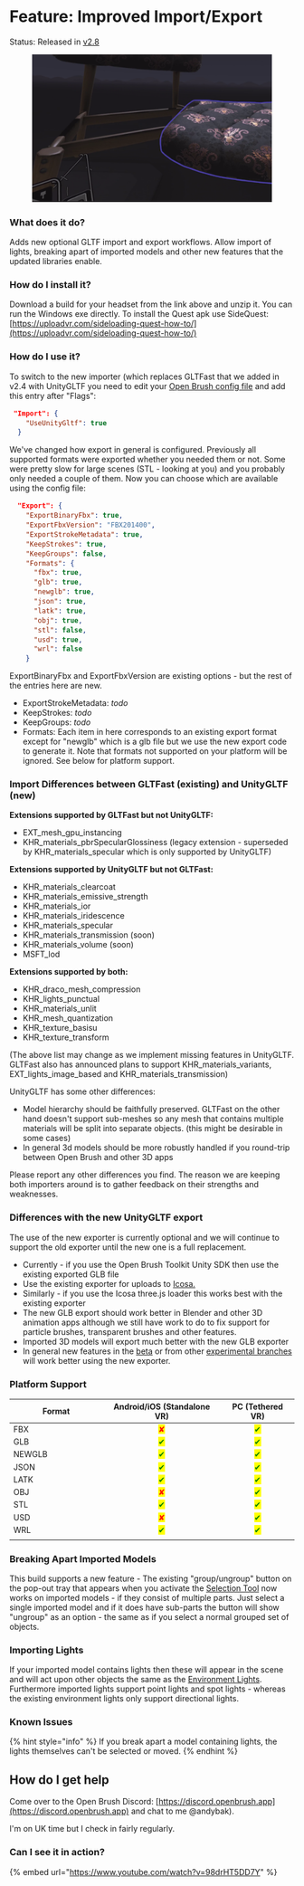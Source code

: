 # Feature: Improved Import/Export

Status: Released in [v2.8](../../release-history/v2.8.md)

<figure><img src="../../.gitbook/assets/image (1).png" alt=""><figcaption></figcaption></figure>

### What does it do?

Adds new optional GLTF import and export workflows. Allow import of lights, breaking apart of imported models and other new features that the updated libraries enable.

### How do I install it?

Download a build for your headset from the link above and unzip it. You can run the Windows exe directly. To install the Quest apk use SideQuest: [https://uploadvr.com/sideloading-quest-how-to/](https://uploadvr.com/sideloading-quest-how-to/)

### How do I use it?

To switch to the new importer (which replaces GLTFast that we added in v2.4 with UnityGLTF you need to edit your [Open Brush config file](../../user-guide/the-open-brush-config-file.md) and add this entry after "Flags":

```json
 "Import": {
    "UseUnityGltf": true
  }
```

We've changed how export in general is configured. Previously all supported formats were exported whether you needed them or not. Some were pretty slow for large scenes (STL - looking at you) and you probably only needed a couple of them. Now you can choose which are available using the config file:

```json
  "Export": {
    "ExportBinaryFbx": true,
    "ExportFbxVersion": "FBX201400",
    "ExportStrokeMetadata": true,
    "KeepStrokes": true,
    "KeepGroups": false,
    "Formats": {
      "fbx": true,
      "glb": true,
      "newglb": true,
      "json": true,
      "latk": true,
      "obj": true,
      "stl": false,
      "usd": true,
      "wrl": false
    }
```

ExportBinaryFbx and ExportFbxVersion are existing options - but the rest of the entries here are new.

* ExportStrokeMetadata: _todo_
* KeepStrokes: _todo_
* KeepGroups: _todo_
* Formats: Each item in here corresponds to an existing export format except for "newglb" which is a glb file but we use the new export code to generate it. Note that formats not supported on your platform will be ignored. See below for platform support.

### Import Differences between GLTFast (existing) and UnityGLTF (new)

**Extensions supported by GLTFast but not UnityGLTF:**

* EXT\_mesh\_gpu\_instancing
* KHR\_materials\_pbrSpecularGlossiness (legacy extension - superseded by KHR\_materials\_specular which is only supported by UnityGLTF)

**Extensions supported by UnityGLTF but not GLTFast:**

* KHR\_materials\_clearcoat&#x20;
* KHR\_materials\_emissive\_strength
* KHR\_materials\_ior&#x20;
* KHR\_materials\_iridescence
* KHR\_materials\_specular
* KHR\_materials\_transmission (soon)
* KHR\_materials\_volume (soon)
* MSFT\_lod

**Extensions supported by both:**

* KHR\_draco\_mesh\_compression&#x20;
* KHR\_lights\_punctual&#x20;
* KHR\_materials\_unlit&#x20;
* KHR\_mesh\_quantization&#x20;
* KHR\_texture\_basisu&#x20;
* KHR\_texture\_transform

(The above list may change as we implement missing features in UnityGLTF. GLTFast also has announced plans to support KHR\_materials\_variants, EXT\_lights\_image\_based and KHR\_materials\_transmission)

UnityGLTF has some other differences:

* Model hierarchy should be faithfully preserved. GLTFast on the other hand doesn't support sub-meshes so any mesh that contains multiple materials will be split into separate objects. (this might be desirable in some cases)
* In general 3d models should be more robustly handled if you round-trip between Open Brush and other 3D apps

Please report any other differences you find. The reason we are keeping both importers around is to gather feedback on their strengths and weaknesses.

### Differences with the new UnityGLTF export

The use of the new exporter is currently optional and we will continue to support the old exporter until the new one is a full replacement.

* Currently - if you use the Open Brush Toolkit Unity SDK then use the existing exported GLB file
* Use the existing exporter for uploads to [Icosa.](https://icosa.gallery/)
* Similarly - if you use the Icosa three.js loader this works best with the existing exporter
* The new GLB export should work better in Blender and other 3D animation apps although we still have work to do to fix support for particle brushes, transparent brushes and other features.
* Imported 3D models will export much better with the new GLB exporter
* In general new features in the [beta](../open-brush-beta-docs.md) or from other [experimental branches](../) will work better using the new exporter.

### Platform Support

<table><thead><tr><th width="151">Format</th><th align="center">Android/iOS (Standalone VR)</th><th align="center">PC (Tethered VR)</th></tr></thead><tbody><tr><td>FBX</td><td align="center"><mark style="color:red;">✘</mark></td><td align="center"><mark style="color:green;">✔</mark></td></tr><tr><td>GLB</td><td align="center"><mark style="color:green;">✔</mark></td><td align="center"><mark style="color:green;">✔</mark></td></tr><tr><td>NEWGLB</td><td align="center"><mark style="color:green;">✔</mark></td><td align="center"><mark style="color:green;">✔</mark></td></tr><tr><td>JSON</td><td align="center"><mark style="color:green;">✔</mark></td><td align="center"><mark style="color:green;">✔</mark></td></tr><tr><td>LATK</td><td align="center"><mark style="color:green;">✔</mark></td><td align="center"><mark style="color:green;">✔</mark></td></tr><tr><td>OBJ</td><td align="center"><mark style="color:red;">✘</mark></td><td align="center"><mark style="color:green;">✔</mark></td></tr><tr><td>STL</td><td align="center"><mark style="color:green;">✔</mark></td><td align="center"><mark style="color:green;">✔</mark></td></tr><tr><td>USD</td><td align="center"><mark style="color:red;">✘</mark></td><td align="center"><mark style="color:green;">✔</mark></td></tr><tr><td>WRL</td><td align="center"><mark style="color:green;">✔</mark></td><td align="center"><mark style="color:green;">✔</mark></td></tr><tr><td></td><td align="center"></td><td align="center"></td></tr></tbody></table>

### Breaking Apart Imported Models

This build supports a new feature - The existing "group/ungroup" button on the pop-out tray that appears when you activate the [Selection Tool](../../user-guide/using-the-open-brush-tools-quick-tools-and-menu-panels/tools-panel/selection-options.md) now works on imported models - if they consist of multiple parts. Just select a single imported model and if it does have sub-parts the button will show "ungroup" as an option - the same as if you select a normal grouped set of objects.&#x20;

### Importing Lights

If your imported model contains lights then these will appear in the scene and will act upon other objects the same as the [Environment Lights](../../user-guide/using-the-open-brush-tools-quick-tools-and-menu-panels/extras-panel/lights-panel.md). Furthermore imported lights support point lights and spot lights - whereas the existing environment lights only support directional lights.

### Known Issues

{% hint style="info" %}
If you break apart a model containing lights, the lights themselves can't be selected or moved.
{% endhint %}

## How do I get help

Come over to the Open Brush Discord: [https://discord.openbrush.app](https://discord.openbrush.app) and chat to me @andybak).

I'm on UK time but I check in fairly regularly.

### Can I see it in action?

{% embed url="https://www.youtube.com/watch?v=98drHT5DD7Y" %}

